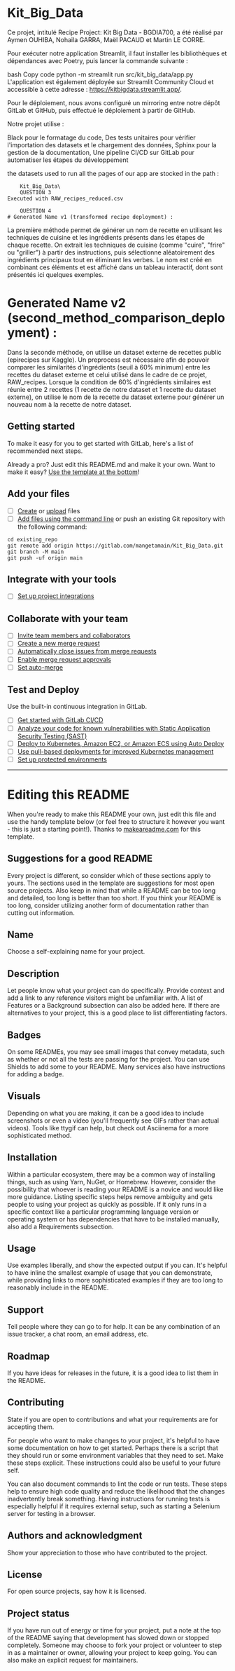 # Kit_Big_Data
Ce projet, intitulé Recipe Project: Kit Big Data - BGDIA700, a été réalisé par Aymen OUHIBA, Nohaila GARRA, Maël PACAUD et Martin LE CORRE.

Pour exécuter notre application Streamlit, il faut installer les bibliothèques et dépendances avec Poetry, puis lancer la commande suivante :

bash
Copy code
python -m streamlit run src/kit_big_data/app.py
L'application est également déployée sur Streamlit Community Cloud et accessible à cette adresse :
https://kitbigdata.streamlit.app/.

Pour le déploiement, nous avons configuré un mirroring entre notre dépôt GitLab et GitHub, puis effectué le déploiement à partir de GitHub.

Notre projet utilise :

Black pour le formatage du code,
Des tests unitaires pour vérifier l'importation des datasets et le chargement des données,
Sphinx pour la gestion de la documentation,
Une pipeline CI/CD sur GitLab pour automatiser les étapes du développement

the datasets used to run all the pages of our app are stocked in the path : 

		Kit_Big_Data\
		QUESTION 3 
	Executed with RAW_recipes_reduced.csv

		QUESTION 4
	# Generated Name v1 (transformed recipe deployment) :

La première méthode permet de générer un nom de recette en utilisant les techniques de cuisine et les ingrédients présents dans les étapes de chaque recette. On extrait les techniques de cuisine (comme "cuire", "frire" ou "griller") à partir des instructions, puis sélectionne aléatoirement des ingrédients principaux tout en éliminant les verbes. 
Le nom est créé en combinant ces éléments et est affiché dans un tableau interactif, dont sont présentés ici quelques exemples.

# Generated Name v2 (second_method_comparison_deployment) : 


Dans la seconde méthode, on utilise un dataset externe de recettes public (epirecipes sur Kaggle). Un preprocess est nécessaire afin de pouvoir 
comparer les similarités d'ingrédients (seuil à 60% minimum) entre les recettes du dataset externe et celui utilisé dans le cadre de ce projet, RAW_recipes. Lorsque la condition de 60% d'ingrédients similaires est réunie entre 2 recettes (1 recette de notre dataset et 1 recette du dataset externe), on utilise le nom de la recette du dataset externe pour générer un nouveau nom à la recette de notre dataset.

## Getting started

To make it easy for you to get started with GitLab, here's a list of recommended next steps.

Already a pro? Just edit this README.md and make it your own. Want to make it easy? [Use the template at the bottom](#editing-this-readme)!

## Add your files

- [ ] [Create](https://docs.gitlab.com/ee/user/project/repository/web_editor.html#create-a-file) or [upload](https://docs.gitlab.com/ee/user/project/repository/web_editor.html#upload-a-file) files
- [ ] [Add files using the command line](https://docs.gitlab.com/ee/gitlab-basics/add-file.html#add-a-file-using-the-command-line) or push an existing Git repository with the following command:

```
cd existing_repo
git remote add origin https://gitlab.com/mangetamain/Kit_Big_Data.git
git branch -M main
git push -uf origin main
```

## Integrate with your tools

- [ ] [Set up project integrations](https://gitlab.com/mangetamain/Kit_Big_Data/-/settings/integrations)

## Collaborate with your team

- [ ] [Invite team members and collaborators](https://docs.gitlab.com/ee/user/project/members/)
- [ ] [Create a new merge request](https://docs.gitlab.com/ee/user/project/merge_requests/creating_merge_requests.html)
- [ ] [Automatically close issues from merge requests](https://docs.gitlab.com/ee/user/project/issues/managing_issues.html#closing-issues-automatically)
- [ ] [Enable merge request approvals](https://docs.gitlab.com/ee/user/project/merge_requests/approvals/)
- [ ] [Set auto-merge](https://docs.gitlab.com/ee/user/project/merge_requests/merge_when_pipeline_succeeds.html)

## Test and Deploy

Use the built-in continuous integration in GitLab.

- [ ] [Get started with GitLab CI/CD](https://docs.gitlab.com/ee/ci/quick_start/index.html)
- [ ] [Analyze your code for known vulnerabilities with Static Application Security Testing (SAST)](https://docs.gitlab.com/ee/user/application_security/sast/)
- [ ] [Deploy to Kubernetes, Amazon EC2, or Amazon ECS using Auto Deploy](https://docs.gitlab.com/ee/topics/autodevops/requirements.html)
- [ ] [Use pull-based deployments for improved Kubernetes management](https://docs.gitlab.com/ee/user/clusters/agent/)
- [ ] [Set up protected environments](https://docs.gitlab.com/ee/ci/environments/protected_environments.html)

***

# Editing this README

When you're ready to make this README your own, just edit this file and use the handy template below (or feel free to structure it however you want - this is just a starting point!). Thanks to [makeareadme.com](https://www.makeareadme.com/) for this template.

## Suggestions for a good README

Every project is different, so consider which of these sections apply to yours. The sections used in the template are suggestions for most open source projects. Also keep in mind that while a README can be too long and detailed, too long is better than too short. If you think your README is too long, consider utilizing another form of documentation rather than cutting out information.

## Name
Choose a self-explaining name for your project.

## Description
Let people know what your project can do specifically. Provide context and add a link to any reference visitors might be unfamiliar with. A list of Features or a Background subsection can also be added here. If there are alternatives to your project, this is a good place to list differentiating factors.

## Badges
On some READMEs, you may see small images that convey metadata, such as whether or not all the tests are passing for the project. You can use Shields to add some to your README. Many services also have instructions for adding a badge.

## Visuals
Depending on what you are making, it can be a good idea to include screenshots or even a video (you'll frequently see GIFs rather than actual videos). Tools like ttygif can help, but check out Asciinema for a more sophisticated method.

## Installation
Within a particular ecosystem, there may be a common way of installing things, such as using Yarn, NuGet, or Homebrew. However, consider the possibility that whoever is reading your README is a novice and would like more guidance. Listing specific steps helps remove ambiguity and gets people to using your project as quickly as possible. If it only runs in a specific context like a particular programming language version or operating system or has dependencies that have to be installed manually, also add a Requirements subsection.

## Usage
Use examples liberally, and show the expected output if you can. It's helpful to have inline the smallest example of usage that you can demonstrate, while providing links to more sophisticated examples if they are too long to reasonably include in the README.

## Support
Tell people where they can go to for help. It can be any combination of an issue tracker, a chat room, an email address, etc.

## Roadmap
If you have ideas for releases in the future, it is a good idea to list them in the README.

## Contributing
State if you are open to contributions and what your requirements are for accepting them.

For people who want to make changes to your project, it's helpful to have some documentation on how to get started. Perhaps there is a script that they should run or some environment variables that they need to set. Make these steps explicit. These instructions could also be useful to your future self.

You can also document commands to lint the code or run tests. These steps help to ensure high code quality and reduce the likelihood that the changes inadvertently break something. Having instructions for running tests is especially helpful if it requires external setup, such as starting a Selenium server for testing in a browser.

## Authors and acknowledgment
Show your appreciation to those who have contributed to the project.

## License
For open source projects, say how it is licensed.

## Project status
If you have run out of energy or time for your project, put a note at the top of the README saying that development has slowed down or stopped completely. Someone may choose to fork your project or volunteer to step in as a maintainer or owner, allowing your project to keep going. You can also make an explicit request for maintainers.

